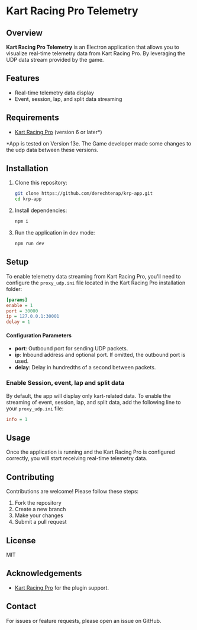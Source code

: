 # Kart Racing Pro Telemetry

## Overview

**Kart Racing Pro Telemetry** is an Electron application that allows you to visualize real-time telemetry data from Kart Racing Pro. By leveraging the UDP data stream provided by the game.

## Features

- Real-time telemetry data display
- Event, session, lap, and split data streaming

## Requirements

- [Kart Racing Pro](https://www.kartracing-pro.com) (version 6 or later\*)

\*App is tested on Version 13e. The Game developer made some changes to the udp data between these versions.

## Installation

1. Clone this repository:

   ```bash
   git clone https://github.com/derechtenap/krp-app.git
   cd krp-app
   ```

2. Install dependencies:

   ```bash
   npm i
   ```

3. Run the application in dev mode:
   ```bash
   npm run dev
   ```

## Setup

To enable telemetry data streaming from Kart Racing Pro, you'll need to configure the `proxy_udp.ini` file located in the Kart Racing Pro installation folder:

```ini
[params]
enable = 1
port = 30000
ip = 127.0.0.1:30001
delay = 1
```

#### Configuration Parameters

- **port**: Outbound port for sending UDP packets.
- **ip**: Inbound address and optional port. If omitted, the outbound port is used.
- **delay**: Delay in hundredths of a second between packets.

### Enable Session, event, lap and split data

By default, the app will display only kart-related data. To enable the streaming of event, session, lap, and split data, add the following line to your `proxy_udp.ini` file:

```ini
info = 1
```

## Usage

Once the application is running and the Kart Racing Pro is configured correctly, you will start receiving real-time telemetry data.

## Contributing

Contributions are welcome! Please follow these steps:

1. Fork the repository
2. Create a new branch
3. Make your changes
4. Submit a pull request

## License

MIT

## Acknowledgements

- [Kart Racing Pro](https://www.kartracing-pro.com) for the plugin support.

## Contact

For issues or feature requests, please open an issue on GitHub.
